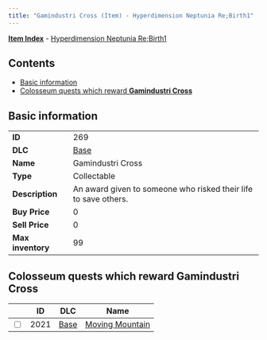 ```yaml
---
title: "Gamindustri Cross (Item) - Hyperdimension Neptunia Re;Birth1"
---
```


[**Item Index**](/neptunia/rb1/item/index.html) - [Hyperdimension Neptunia Re;Birth1](/neptunia/rb1)

## Contents

- [Basic information](#basic-information)
- [Colosseum quests which reward **Gamindustri Cross**](#colosseum-quests-which-reward-gamindustri-cross)

## Basic information

|   |   |
| -- | -- |
| **ID** | 269 |
| **DLC** | [Base](/neptunia/rb1/dlc/1-base.html) |
| **Name** | Gamindustri Cross |
| **Type** | Collectable |
| **Description** | An award given to someone who risked their life to save others. |
| **Buy Price** | 0 |
| **Sell Price** | 0 |
| **Max inventory** | 99 |


## Colosseum quests which reward **Gamindustri Cross**

|    | ID | DLC | Name |
| -- | -- | --- | ---- |
| <input type="checkbox" id="rb1-colosseum-1-2021" class="trackbox" /> | 2021 | [Base](/neptunia/rb1/dlc/1-base.html) | [Moving Mountain](/neptunia/rb1/colosseum/1-2021-moving-mountain.html) |

